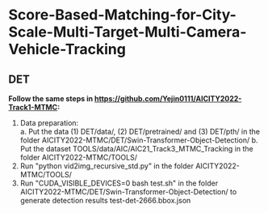 # Score-Based-Matching-for-City-Scale-Multi-Target-Multi-Camera-Vehicle-Tracking

## DET
 **Follow the same steps in https://github.com/Yejin0111/AICITY2022-Track1-MTMC:**  
   1. Data preparation:  
    a. Put the data (1) DET/data/, (2) DET/pretrained/ and (3) DET/pth/ in the folder AICITY2022-MTMC/DET/Swin-Transformer-Object-Detection/
    b. Put the dataset TOOLS/data/AIC/AIC21_Track3_MTMC_Tracking in the folder AICITY2022-MTMC/TOOLS/
   2. Run "python vid2img_recursive_std.py" in the folder AICITY2022-MTMC/TOOLS/
   3. Run "CUDA_VISIBLE_DEVICES=0 bash test.sh" in the folder AICITY2022-MTMC/DET/Swin-Transformer-Object-Detection/ to generate detection results test-det-2666.bbox.json  
```bash

```


